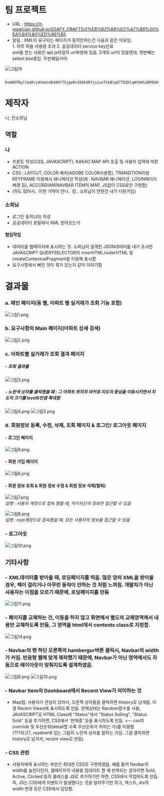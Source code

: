 # 팀 프로젝트
- URL : https://it-magician.github.io/SSAFY_CRAFTS/2%EB%B2%88%EC%A7%B8%20%EA%B4%80%ED%86%B5  
- 알림 : XML이 요구되는 페이지가 동작안하는건 다음과 같은 이유임.  
         1. 하루 허용 사용량 초과 2. 공공데이터 service key만료  
         xml을 받는 내용은 apt.js파일의 url부분에 있음. 2개의 url이 있을텐데, 첫번째는 select box용임. 두번째일거야.
         
![그림15](./craft_img/그림15.PNG)
         
         
         KoHKDfRy7ikARry4tmUsUR40977GjgeRnIE6kdRYjsiueTVkBtpETT0ZKlqHYUH%2BPDUKt%2B4I8uym%2FO3LvuAbZA%3D%3D

 # 제작자
 나, 안소희님

## 역할
 ### 나
 - 프론트 작성(CSS, JAVASCRIPT), KAKAO MAP API 호출 및 사용자 입력에 따른 ACTION
 - CSS : LAYOUT, COLOR 배치(ADOBE COLOR사용함), TRANSITION이랑 KEYFRAME 이용해서 애니메이션 작성(예 : NAVBAR 애니메이션, LOGIN페이지 배경 등), ACCORDIAN(NAVBAR ITEM의 MAP, JS없이 CSS로만 구현함)
 - (하도 많아서.. 이젠 기억이 안나.. 걍.. 소희님이 안한건 내가 다한거임)

 ### 소희님
 - 로그인 동작(JS) 작성
 - 공공데이터 포털에서 XML 받아오는거
 
#### 협업작업
- 데이터를 웹페이지에 표시하는 것. 소희님이 설계한 JSON데이터를 내가 조사한 JAVASCRIPT QUERYSELECTOR의 innerHTML/outerHTML 및 createContextualFragment을 이용해 표시함
- 요구사항에서 빠진 것이 뭐가 있는지 같이 이야기함

# 결과물
### a.	메인 페이지(동 별, 아파트 별 실거래가 조회 기능 포함)
![그림1.png](./craft_img/그림1.png)

### b.	요구사항의 Main 페이지(아파트 상세 검색)
![그림2.png](./craft_img/그림2.png)

### c.	아파트별 실거래가 조회 결과 페이지
##### - 조회 결과물
![그림3.png](./craft_img/그림3.png)

##### - 노란색 상자를 클릭했을 때 : 그 아파트 위치의 마커로 지도의 중심을 이동시키면서 지도의 크기를 level6만큼 확대함
![그림4.png](./craft_img/그림4.png)
![그림5.png](./craft_img/그림5.png)

### d.	회원정보 등록, 수정, 삭제, 조회 페이지 & 로그인/ 로그아웃 페이지
#### - 로그인 페이지
![그림9.png](./craft_img/그림9.png)

#### - 회원 가입 페이지
![그림6.png](./craft_img/그림6.png)

#### - 회원 정보 조회 & 회원 정보 수정 & 회원 정보 삭제(탈퇴)
![그림7.png](./craft_img/그림7.png)  
*설명 : 사용자 계정으로 접속 했을 때, 자기자신의 정보만 접근할 수 있음*

![그림8.png](./craft_img/그림8.png)  
*설명 : root계정으로 접속했을 때, 모든 사용자의 정보를 접근할 수 있음*

### - 로그아웃
![그림10.png](./craft_img/그림10.png)


## 기타사항
### - XML데이터를 받아올 때, 로딩페이지를 띄움. 많은 양의 XML을 받아올 경우, 렉이 걸리거나 아무런 동작이 안하는 것 처럼 느껴짐. 개발자가 아닌 사용자는 이점을 모르기 때문에, 로딩페이지를 만듬
![그림11.png](./craft_img/그림11.png)

### - 페이지를 교체하는 건, 이동을 하지 않고 화면에서 별도의 교체영역에서 내용만 교체하도록 만듬, 그 영역을 html에서 contents class로 지정함.
![그림14.png](./craft_img/그림14.png)

### - Navbar의 맨 하단 오른쪽의 hambergur버튼 클릭시, Navbar의 width가 커짐. 반응형 웹에 맞게 제작했기 때문에, Navbar가 아닌 영역에서도 자동으로 레이아웃이 맞춰지도록 설계하였음.
![그림8.png](./craft_img/그림8.png)
![그림10.png](./craft_img/그림10.png)

### - Navbar Item의 Dashboard에서 Recent View가 의미하는 것
- Map탭. 사용자가 관심이 있어서, 오른쪽 상자들을 클릭하면 History로 남게됨. 이걸 Recent Views에 표시하도록 만듬. 판매상태는 Random함수를 사용, JAVASCRIPT로 HTML Class에 "Status"에서 "Status Selling", "Status Sold" 등을 추가하면, CSS에서 '판매중' 등을 표시하도록 만듬. <-- css의 override 및 우선순위(detail할 수록 우선순위가 커지는 거)를 이용함  
(???라고?, readme에 있는 그림의 노란색 상자를 말하는 거임. 그걸 클릭하면 history로 남겨서, recent view로 만듬)

### - CSS 관련
- 사용자에게 표시하는 부분은 최대한 CSS로 구현하였음. 예를 들어 Navbar의 width를 늘린다던지, 웹페이지의 내용을 업데이트 할 때 반복되는 글자이면 Sold, Active, Clicked 등의 클래스를 JS로 추가하기만 하면, CSS에서 작업하도록 만듬. 즉, JS는 CSS에게 이벤트가 발생했다는 것을 알려주기만 하고, 텍스트, div의 width 변경 등은 CSS에서 담당함. 



